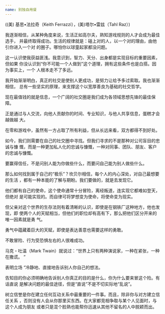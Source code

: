 ```yaml
---
name: 别独自用餐
---
```


((美) 基思•法拉奇（Keith Ferrazzi），(美)塔尔•雷兹（Tahl Raz）) 

我逐渐相信，从某种角度来说，生活正如高尔夫，熟知游戏规则的人才会成为最佳选手，
并最终取得成功。生活的规律就是：碰上对的人，以一个对的理由，由他引你进入一个对
的圈子。哪怕你以球童起家都没问题。

这一认识使我获益匪浅。我意识到，智力、天分、出身都是实现目标的重要因素，但如果
你没认识到“你不可能一个人做到”这个道理，拥有这些条件也是白搭。因为事实上，一个
人根本走不了多远。

我开始渐渐明白，真正的社交是使别人更成功，是努力让给予多过索取。我也渐渐相信，
总有一些坚实的原理，来支撑这个以宽厚善良为基础的社交哲学。

现在最值钱的就是信息，一个广阔的社交圈是我们成为各领域思想先锋的最佳保障。

正是通过与人交流，向他人贡献你的时间、专业知识，与他人共享信息，蛋糕才会越做越
大。

在零和游戏中，虽然有一方占取了所有利益，但从长远来看，双方都得不到好处。

如今，我们则需要在自己的社交圈中寻找。但我们寻求的不是那种对公司盲目的忠诚与慷
慨，而是一种更加私人化的忠诚与慷慨，一种对同事、团队、朋友、客户的忠诚与慷慨。

要赢得信任，不是问别人能为你做些什么，而要问自己能为别人做些什么。

那么如何找到属于自己的“极乐”？坎贝尔相信，每个人的内心深处，对自己最想要的生活
，都有一种本能的了解与期盼。我们要做的，就是去发现它。

他们都有自己的使命，这个使命通常十分冒险，离经叛道，连实现它都难如登天，但绝对
是可能实现的。而自律可将梦想变为使命，将使命变为现实。

但父亲对这个世界的生存法则有着清晰的认识，即使是在钢铁厂这种地方，他也发现，即
使两个人的天赋相当，但他们的职位却有高有下，那么把他们区分开来的唯一因素就是勇
气。

勇气中蕴藏着巨大的天赋，即使是表达善意也需要这样的勇敢。

不敢冒险、行为受恐惧左右的人很难成功。

马克・吐温（Mark Twain）就说过：“世界上只有两种演说家，一种在紧张，一种在撒谎。
”

表明立场 “冷静地、直接地告诉别人你自己的想法。

告知目的你必须明确地告诉别人你真正的目的是什么，你为什么要来冒这个险。有话直说
是解决问题的最佳途径，但是“直说”不是不切实际地“乱说”。

树立信誉是你在建立任何互动关系中最重要的一件事。而且，除非你与对方建立信任关系
，否则没有人会从你那里买东西。在大家都竞相争取与某个人见面时，与这个人成为朋友
或者只是混个脸熟也能帮你迅速从其他不留名的人中脱颖而出。

